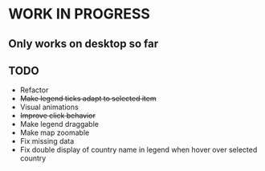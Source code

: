 # WORK IN PROGRESS

## Only works on desktop so far

## TODO

- Refactor
- ~~Make legend ticks adapt to selected item~~
- Visual animations
- ~~Improve click behavior~~
- Make legend draggable
- Make map zoomable
- Fix missing data
- Fix double display of country name in legend when hover over selected country

